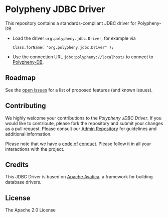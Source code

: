 # Polypheny JDBC Driver

This repository contains a standards-compliant JDBC driver for Polypheny-DB.

- Load the driver `org.polypheny.jdbc.Driver`, for example via 
  ```
  Class.forName( "org.polypheny.jdbc.Driver" );
  ```
- Use the connection URL `jdbc:polypheny://localhost/` to connect to [Polypheny-DB](https://github.com/polypheny/Polypheny-DB).

## Roadmap ##
See the [open issues](https://github.com/polypheny/Polypheny-JDBC-Driver/issues) for a list of proposed features (and known issues).


## Contributing ##
We highly welcome your contributions to the _Polypheny JDBC Driver_. If you would like to contribute, please fork the repository and submit your changes as a pull request. Please consult our [Admin Repository](https://github.com/polypheny/Admin) for guidelines and additional information.

Please note that we have a [code of conduct](https://github.com/polypheny/Admin/blob/master/CODE_OF_CONDUCT.md). Please follow it in all your interactions with the project. 


## Credits ##
This JDBC Driver is based on [Apache Avatica](https://calcite.apache.org/avatica/), a framework for building database drivers. 


## License ##
The Apache 2.0 License
